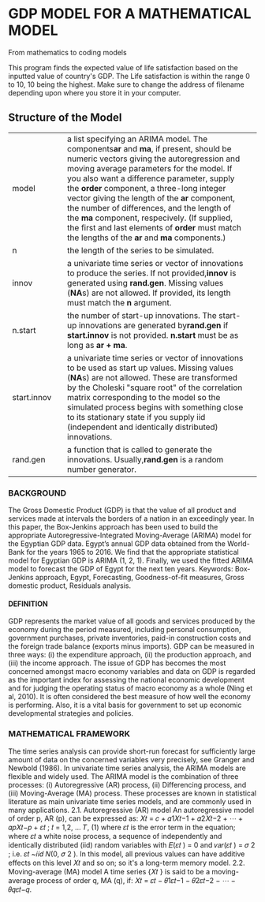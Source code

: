 # GDP MODEL FOR A MATHEMATICAL MODEL

From mathematics to coding models

This program finds the expected value of life satisfaction based on the inputted value of country's GDP. The Life satisfaction is within the range 0 to 10, 10 being the highest. Make sure to change the address of filename depending upon where you store it in your computer.


## Structure  of the Model

|             |   |                                                                                                                                                                                                                                                                                                                                                                                                                                                                                                                                                                                     |   |
| ----------- | - | ----------------------------------------------------------------------------------------------------------------------------------------------------------------------------------------------------------------------------------------------------------------------------------------------------------------------------------------------------------------------------------------------------------------------------------------------------------------------------------------------------------------------------------------------------------------------------------- | - |
| model       |   | a list specifying an ARIMA model. The components**ar** and **ma**, if present, should be numeric vectors giving the autoregression and moving average parameters for the model. If you also want a difference parameter, supply the **order** component, a three-long integer vector giving the length of the **ar** component, the number of differences, and the length of the **ma** component, respecively. (If supplied, the first and last elements of **order** must match the lengths of the **ar** and **ma** components.) |   |
| n           |   | the length of the series to be simulated.                                                                                                                                                                                                                                                                                                                                                                                                                                                                                                                                           |   |
| innov       |   | a univariate time series or vector of innovations to produce the series. If not provided,**innov** is generated using **rand.gen**. Missing values (**NA**s) are not allowed. If provided, its length must match the **n** argument.                                                                                                                                                                                                                                                                                                                        |   |
| n.start     |   | the number of start-up innovations. The start-up innovations are generated by**rand.gen** if **start.innov** is not provided. **n.start** must be as long as **ar + ma**.                                                                                                                                                                                                                                                                                                                                                                                   |   |
| start.innov |   | a univariate time series or vector of innovations to be used as start up values. Missing values (**NA**s) are not allowed. These are transformed by the Choleski "square root" of the correlation matrix corresponding to the model so the simulated process begins with something close to its stationary state if you supply iid (independent and identically distributed) innovations.                                                                                                                                                                                     |   |
| rand.gen    |   | a function that is called to generate the innovations. Usually,**rand.gen** is a random number generator.                                                                                                                                                                                                                                                                                                                                                                                                                                                                     |   |


### BACKGROUND

The Gross Domestic Product (GDP) is that the value of all product and
services made at intervals the borders of a nation in an exceedingly year. In this
paper, the Box-Jenkins approach has been used to build the appropriate
Autoregressive-Integrated Moving-Average (ARIMA) model for the Egyptian
GDP data. Egypt’s annual GDP data obtained from the World-Bank for the years
1965 to 2016. We find that the appropriate statistical model for Egyptian GDP is
ARIMA (1, 2, 1). Finally, we used the fitted ARIMA model to forecast the GDP
of Egypt for the next ten years.
Keywords: Box-Jenkins approach, Egypt, Forecasting, Goodness-of-fit
measures, Gross domestic product, Residuals analysis.

#### DEFINITION


GDP represents the market value of all goods and services produced by the
economy during the period measured, including personal consumption,
government purchases, private inventories, paid-in construction costs and
the foreign trade balance (exports minus imports). GDP can be measured in three
ways: (i) the expenditure approach, (ii) the production approach, and (iii) the
income approach.
The issue of GDP has becomes the most concerned amongst macro economy
variables and data on GDP is regarded as the important index for assessing the
national economic development and for judging the operating status of macro
economy as a whole (Ning et al, 2010). It is often considered the best measure of
how well the economy is performing. Also, it is a vital basis for government to set
up economic developmental strategies and policies.

### MATHEMATICAL FRAMEWORK


The time series analysis can provide short-run forecast for sufficiently large
amount of data on the concerned variables very precisely, see Granger and
Newbold (1986). In univariate time series analysis, the ARIMA models are
flexible and widely used. The ARIMA model is the combination of three
processes: (i) Autoregressive (AR) process, (ii) Differencing process, and (iii)
Moving-Average (MA) process. These processes are known in statistical literature
as main univariate time series models, and are commonly used in many
applications.
2.1. Autoregressive (AR) model
An autoregressive model of order p, AR (p), can be expressed as:
𝑋𝑡 = 𝑐 + 𝛼1𝑋𝑡−1 + 𝛼2𝑋𝑡−2 + ⋯ + 𝛼𝑝𝑋𝑡−𝑝 + 𝜀𝑡
; 𝑡 = 1,2, … 𝑇, (1)
where 𝜀𝑡
is the error term in the equation; where 𝜀𝑡 a white noise process, a
sequence of independently and identically distributed (iid) random variables with
𝐸(𝜀𝑡
) = 0 and 𝑣𝑎𝑟(𝜀𝑡
) = 𝜎
2
; i.e. 𝜀𝑡 ~𝑖𝑖𝑑 𝑁(0, 𝜎
2
). In this model, all previous
values can have additive effects on this level 𝑋𝑡 and so on; so it's a long-term
memory model.
2.2. Moving-average (MA) model
A time series {𝑋𝑡
} is said to be a moving-average process of order q, MA (q),
if:
𝑋𝑡 = 𝜀𝑡 − 𝜃1𝜀𝑡−1 − 𝜃2𝜀𝑡−2 − ⋯ − 𝜃𝑞𝜀𝑡−𝑞.
